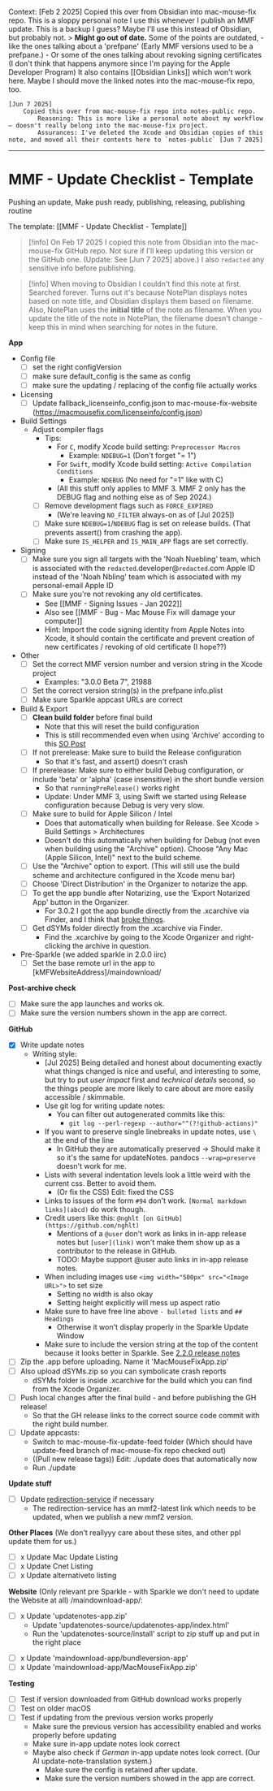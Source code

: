 
Context:
    [Feb 2 2025] 
        Copied this over from Obsidian into mac-mouse-fix repo.
        This is a sloppy personal note I use this whenever I publish an MMF update. 
        This is a backup I guess? Maybe I'll use this instead of Obsidian, but probably not. 
        > **Might go out of date.** 
        Some of the points are outdated, 
            - like the ones talking about a 'prefpane' (Early MMF versions used to be a prefpane.)
            - Or some of the ones talking about revoking signing certificates (I don't think that happens anymore since I'm paying for the Apple Developer Program)
        It also contains [[Obsidian Links]] which won't work here. Maybe I should move the linked notes into the mac-mouse-fix repo, too. 

    [Jun 7 2025] 
        Copied this over from mac-mouse-fix repo into notes-public repo.
            Reasoning: This is more like a personal note about my workflow – doesn't really belong into the mac-mouse-fix project.
            Assurances: I've deleted the Xcode and Obsidian copies of this note, and moved all their contents here to `notes-public` [Jun 7 2025]

---

# MMF - Update Checklist - Template

Pushing an update, Make push ready, publishing, releasing, publishing routine

The template: [[MMF - Update Checklist - Template]]

> [!info]
>  On Feb 17 2025 I copied this note from Obsidian into the mac-mouse-fix GitHub repo. Not sure if I'll keep updating this version or the GitHub one. (Update: See [Jun 7 2025] above.)
>  I also `redacted` any sensitive info before publishing.

> [!info]
> When moving to Obsidian I couldn't find this note at first. Searched forever. Turns out it's because NotePlan displays notes based on note title, and Obsidian displays them based on filename. Also, NotePlan uses the **initial title** of the note as filename. When you update the title of the note in NotePlan, the filename doesn't change - keep this in mind when searching for notes in the future.

**App**

- Config file
	- [ ] set the right configVersion
	- [ ] make sure default_config is the same as config
	- [ ] make sure the updating / replacing of the config file actually works

- Licensing
	- [ ] Update fallback_licenseinfo_config.json to mac-mouse-fix-website (https://macmousefix.com/licenseinfo/config.json)

- Build Settings
	- Adjust compiler flags 
		- Tips:
			- For `C`, modify Xcode build setting: `Preprocessor Macros`
				- Example: `NDEBUG=1`    (Don't forget "= 1")
			- For `Swift`, modify Xcode build setting: `Active Compilation Conditions`
				- Example: `NDEBUG`        (No need for "=1" like with C)
			- (All this stuff only applies to MMF 3. MMF 2 only has the DEBUG flag and nothing else as of Sep 2024.)
		- [ ] Remove development flags such as `FORCE_EXPIRED` 
    		- (We're leaving `NO_FILTER` always-on as of [Jul 2025])
		- [ ] Make sure `NDEBUG=1`/`NDEBUG` flag is set on release builds. (That prevents assert() from crashing the app). 
		- [ ] Make sure `IS_HELPER` and `IS_MAIN_APP` flags are set correctly.

- Signing
	- [ ] Make sure you sign all targets with the 'Noah Nuebling' team, which is associated with the `redacted`.developer@`redacted`.com Apple ID instead of the 'Noah Nbling' team which is associated with my personal-email Apple ID
	- [ ] Make sure you're not revoking any old certificates. 
		- See [[MMF - Signing Issues - Jan 2022]]
		- Also see [[MMF - Bug - Mac Mouse Fix will damage your computer]]
		- Hint: Import the code signing identity from Apple Notes into Xcode, it should contain the certificate and prevent creation of new certificates / revoking of old certificate (I hope??)
- Other
	- [ ] Set the correct MMF version number and version string in the Xcode project
		- Examples: "3.0.0 Beta 7", 21988
	- [ ] Set the correct version string(s) in the prefpane info.plist
	- [ ] Make sure Sparkle appcast URLs are correct

- Build & Export
	- [ ] **Clean build folder** before final build
		- Note that this will reset the build configuration
		- This is still recommended even when using 'Archive' according to this [SO Post](https://stackoverflow.com/a/19202343/10601702)
	- [ ] If not prerelease: Make sure to build the Release configuration
		- So that it's fast, and assert() doesn't crash
	- [ ] If prerelease: Make sure to either build Debug configuration, or include 'beta' or 'alpha' (case insensitive) in the short bundle version
		- So that `runningPreRelease()` works right
		- Update: Under MMF 3, using Swift we started using Release configuration because Debug is very very slow.
	- [ ] Make sure to build for Apple Silicon / Intel
		- Does that automatically when building for Release. See Xcode > Build Settings > Architectures
		- Doesn't do this automatically when building for Debug (not even when building using the "Archive" option). Choose "Any Mac (Apple Silicon, Intel)" next to the build scheme.
	- [ ] Use the "Archive" option to export. (This will still use the build scheme and architecture configured in the Xcode menu bar)
	- [ ] Choose 'Direct Distribution' in the Organizer to notarize the app.
	- [ ] To get the app bundle after Notarizing, use the 'Export Notarized App' button in the Organizer. 
		- For 3.0.2 I got the app bundle directly from the .xcarchive via Finder, and I think that [broke things](https://github.com/noah-nuebling/mac-mouse-fix/issues/871). 
	- [ ] Get dSYMs folder directly from the .xcarchive via Finder.
		- Find the .xcarchive by going to the Xcode Organizer and right-clicking the archive in question.

- Pre-Sparkle (we added sparkle in 2.0.0 iirc)
	- [ ] Set the base remote url in the app to [kMFWebsiteAddress]/maindownload/

**Post-archive check**
- [ ] Make sure the app launches and works ok.
- [ ] Make sure the version numbers shown in the app are correct.

**GitHub**

- [x] Write update notes
  - Writing style:
      - [Jul 2025] Being detailed and honest about documenting exactly what things changed is nice and useful, and interesting to some, but try to put *user impact* first and *technical details* second, so the things people are more likely to care about are more easily accessible / skimmable.
	- Use git log for writing update notes: 
		- You can filter out autogenerated commits like this: 
			- `git log --perl-regexp --author="^(?!github-actions)"`
	- If you want to preserve single linebreaks in update notes, use `\` at the end of the line
		- In GitHub they are automatically preserved → Should make it so it's the same for updateNotes. pandocs `--wrap=preserve` doesn't work for me.
	- Lists with several indentation levels look a little weird with the current css. Better to avoid them. 
		- (Or fix the CSS) Edit: fixed the CSS
	- Links to issues of the form `#94` don't work. `[Normal markdown links](abcd)` do work though.
	- Credit users like this: `@nghlt [on GitHub](https://github.com/nghlt)`
		- Mentions of a `@user` don't work as links in in-app release notes but `[user](link)` won't make them show up as a contributor to the release in GitHub. 
		- TODO: Maybe support @user auto links in in-app release notes.
	- When including images use `<img width="500px" src="<Image URL>">` to set size
		- Setting no width is also okay
		- Setting height explicitly will mess up aspect ratio
	- Make sure to have free line above `- bulleted lists` and `## Headings`
		- Otherwise it won't display properly in the Sparkle Update Window
	- Make sure to include the version string at the top of the content because it looks better in Sparkle. See [2.2.0 release notes](https://github.com/noah-nuebling/mac-mouse-fix/releases/tag/2.2.0)
- [ ] Zip the .app before uploading. Name it 'MacMouseFixApp.zip'
- [ ] Also upload dSYMs.zip so you can symbolicate crash reports
	- dSYMs folder is inside .xcarchive for the build which you can find from the Xcode Organizer.
- [ ] Push local changes after the final build - and before publishing the GH release!
	- So that the GH release links to the correct source code commit with the right build number.
- [ ] Update appcasts:
	- Switch to mac-mouse-fix-update-feed folder (Which should have update-feed branch of mac-mouse-fix repo checked out)
	- ((Pull new release tags)) Edit: ./update does that automatically now
	- Run ./update

**Update stuff**
- [ ] Update [redirection-service](https://github.com/noah-nuebling/redirection-service/blob/main/index.html) if necessary
	- The redirection-service has an mmf2-latest link which needs to be updated, when we publish a new mmf2 version.

**Other Places** (We don't reallyyy care about these sites, and other ppl update them for us.)
- [ ] x Update Mac Update Listing
- [ ] x Update Cnet Listing
- [ ] x Update alternativeto listing

**Website** (Only relevant pre Sparkle - with Sparkle we don't need to update the Website at all)
/maindownload-app/:
* [ ] x Update 'updatenotes-app.zip'
	- Update 'updatenotes-source/updatenotes-app/index.html'
	- Run the 'updatenotes-source/install' script to zip stuff up and put in the right place
- [ ] x Update 'maindownload-app/bundleversion-app'
- [ ] x Update 'maindownload-app/MacMouseFixApp.zip'

**Testing**

- [ ] Test if version downloaded from GitHub download works properly
- [ ] Test on older macOS
- [ ] Test if updating from the previous version works properly
	- Make sure the previous version has accessibility enabled and works properly before updating
	- Make sure in-app update notes look correct
  - Maybe also check if _German_ in-app update notes look correct. (Our AI update-note-translation system.)
	- Make sure the config is retained after update.
	- Make sure the version numbers showed in the app are correct.
  